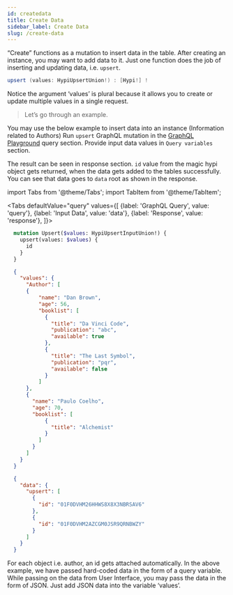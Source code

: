 ```yaml
---
id: createdata
title: Create Data
sidebar_label: Create Data
slug: /create-data
---
```


“Create” functions as a mutation to insert data in the table. After creating an instance, you may want to add data to it. Just one function does the job of inserting and updating data, i.e. `upsert`.
```java
upsert (values: HypiUpsertUnion!) : [Hypi!] !
```
Notice the argument ‘values’ is plural because it allows you to create or update multiple values in a single request.

> Let’s go through an example. 

You may use the below example to insert data into an instance (Information related to Authors)
Run `upsert` GraphQL mutation in the [GraphQL Playground](ui-gql-playground.md) query section. Provide input data values in `Query variables` section. 

The result can be seen in response section. `id` value from the magic hypi object gets returned, when the data gets added to the tables successfully. You can see that data goes to `data` root as shown in the response. 

import Tabs from '@theme/Tabs';
import TabItem from '@theme/TabItem';

<Tabs
  defaultValue="query"
  values={[
    {label: 'GraphQL Query', value: 'query'},
    {label: 'Input Data', value: 'data'},
    {label: 'Response', value: 'response'},
  ]}>
<TabItem value="query">

```graphql
  mutation Upsert($values: HypiUpsertInputUnion!) {
    upsert(values: $values) {
      id
    }
  }
```

</TabItem>
<TabItem value="data">

```json
  {
    "values": {
      "Author": [
      {
          "name": "Dan Brown",
          "age": 56,
          "booklist": [
            {
              "title": "Da Vinci Code",
              "publication": "abc",
              "available": true
            },
            {
              "title": "The Last Symbol",
              "publication": "pqr",
              "available": false
            }
          ]
      },
      {
        "name": "Paulo Coelho",
        "age": 70,
        "booklist": [
            {
              "title": "Alchemist"
            }         
          ]
        }     
      ]
    }
  }

```

</TabItem>

<TabItem value="response">

```json
  {
    "data": {
      "upsert": [
        {
          "id": "01F0DVHM26HHWS8X8X3NBRSAV6"
        },
        {
          "id": "01F0DVHM2AZCGM0JSR9QRNBWZY"
        }
      ]
    }
  }

```

</TabItem>
</Tabs>

For each object i.e. author, an id gets attached automatically. In the above example, we have passed hard-coded data in the form of a query variable. While passing on the data from User Interface, you may pass the data in the form of JSON. Just add JSON data into the variable ‘values’.